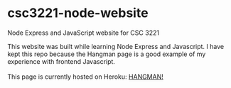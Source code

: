 # csc3221-node-website
Node Express and JavaScript website for CSC 3221

This website was built while learning Node Express and Javascript. I have kept this repo because the Hangman page is a good example of my experience with frontend Javascript.
<br /> <br />
This page is currently hosted on Heroku: [HANGMAN!](https://www.google.com/url?q=http://pacific-hollows-77413.herokuapp.com/Hangman/hangman.html&sa=D&source=docs&ust=1635816271032000&usg=AOvVaw1DLAkGFxzypNzQrwRa3qhl)
